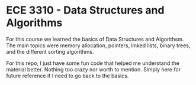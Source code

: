# ECE 3310 - Data Structures and Algorithms
For this course we learned the basics of Data Structures and Algorithsm. The main topics were memory allocation, pointers, linked lists, binary trees, and the different sorting algorithms.

For this repo, I just have some fun code that helped me understand the material better. Nothing too crazy nor worth to mention. Simply here for future reference if I need to go back to the basics.

